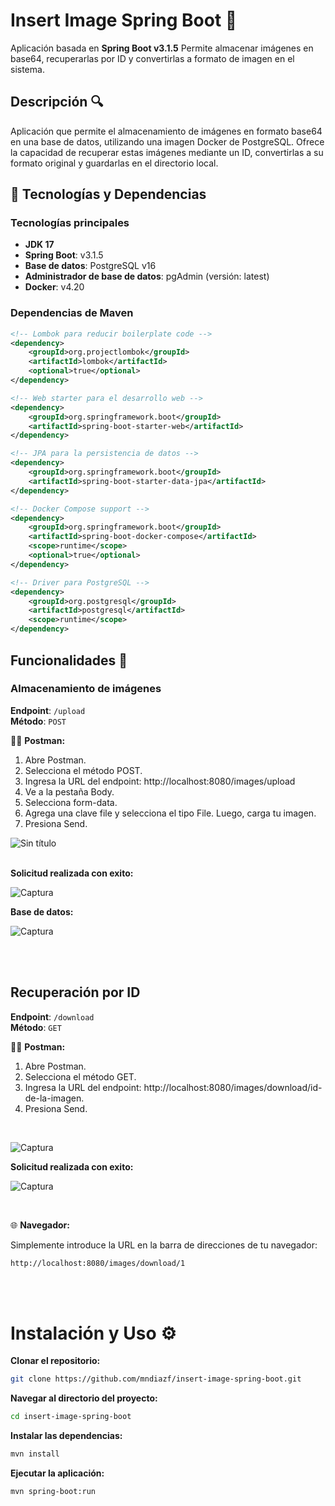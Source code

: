 # Insert Image Spring Boot 🌱

Aplicación basada en **Spring Boot v3.1.5** Permite almacenar imágenes en base64, recuperarlas por ID y convertirlas a formato de imagen en el sistema.

## Descripción 🔍

Aplicación que permite el almacenamiento de imágenes en formato base64 en una base de datos, utilizando una imagen Docker de PostgreSQL. Ofrece la capacidad de recuperar estas imágenes mediante un ID, convertirlas a su formato original y guardarlas en el directorio local.

## 🚀 Tecnologías y Dependencias

### Tecnologías principales

- **JDK 17**
- **Spring Boot**: v3.1.5
- **Base de datos**: PostgreSQL v16
- **Administrador de base de datos**: pgAdmin (versión: latest)
- **Docker**: v4.20

### Dependencias de Maven

```xml
<!-- Lombok para reducir boilerplate code -->
<dependency>
    <groupId>org.projectlombok</groupId>
    <artifactId>lombok</artifactId>
    <optional>true</optional>
</dependency>

<!-- Web starter para el desarrollo web -->
<dependency>
    <groupId>org.springframework.boot</groupId>
    <artifactId>spring-boot-starter-web</artifactId>
</dependency>

<!-- JPA para la persistencia de datos -->
<dependency>
    <groupId>org.springframework.boot</groupId>
    <artifactId>spring-boot-starter-data-jpa</artifactId>
</dependency>

<!-- Docker Compose support -->
<dependency>
    <groupId>org.springframework.boot</groupId>
    <artifactId>spring-boot-docker-compose</artifactId>
    <scope>runtime</scope>
    <optional>true</optional>
</dependency>

<!-- Driver para PostgreSQL -->
<dependency>
    <groupId>org.postgresql</groupId>
    <artifactId>postgresql</artifactId>
    <scope>runtime</scope>
</dependency>
```

## Funcionalidades 📐

### Almacenamiento de imágenes

**Endpoint**: `/upload`  
**Método**: `POST`

👨‍🚀 **Postman:** 

1. Abre Postman.
2. Selecciona el método POST.
3. Ingresa la URL del endpoint: http://localhost:8080/images/upload
4. Ve a la pestaña Body.
5. Selecciona form-data.
6. Agrega una clave file y selecciona el tipo File. Luego, carga tu imagen.
7. Presiona Send.

![Sin título](https://github.com/mndiazf/insert-image-spring-boot/assets/110750463/cea75a15-5b54-4813-84fa-b1a0fb1d77c6)
<br>
<br>

**Solicitud realizada con exito:**

![Captura](https://github.com/mndiazf/insert-image-spring-boot/assets/110750463/97568863-e8bd-4ecd-9a9a-0a23d8cea466)


**Base de datos:**

![Captura](https://github.com/mndiazf/insert-image-spring-boot/assets/110750463/ae2c89fc-ace6-49cb-b6ba-7c09876a1881)

<br>
<br>

## Recuperación por ID

**Endpoint**: `/download`  
**Método**: `GET`

👨‍🚀 **Postman:**

1. Abre Postman.
2. Selecciona el método GET.
3. Ingresa la URL del endpoint: http://localhost:8080/images/download/id-de-la-imagen.
4. Presiona Send.
   
<br>

![Captura](https://github.com/mndiazf/insert-image-spring-boot/assets/110750463/878b4960-4063-450d-96a4-4a44bb8d0aa4)


**Solicitud realizada con exito:**

![Captura](https://github.com/mndiazf/insert-image-spring-boot/assets/110750463/bbc72744-1034-4569-a209-dd971bda2451)

   
<br>

🌐  **Navegador:**

Simplemente introduce la URL en la barra de direcciones de tu navegador:

```bash
http://localhost:8080/images/download/1
```

<br>

<br>

# Instalación y Uso ⚙️

**Clonar el repositorio:**

```bash
git clone https://github.com/mndiazf/insert-image-spring-boot.git
```

**Navegar al directorio del proyecto:**

```bash
cd insert-image-spring-boot
```

**Instalar las dependencias:**

```bash
mvn install
```

**Ejecutar la aplicación:**

```bash
mvn spring-boot:run
```
